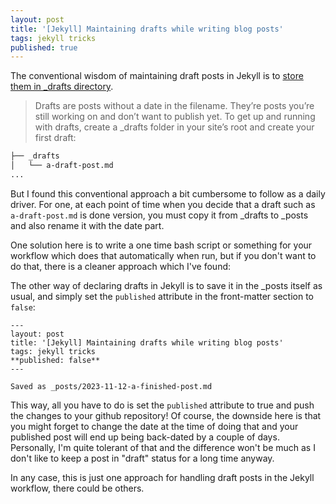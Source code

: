 ```yaml
---
layout: post
title: '[Jekyll] Maintaining drafts while writing blog posts'
tags: jekyll tricks
published: true
---
```


The conventional wisdom of maintaining draft posts in Jekyll is to [store them in _drafts directory](https://jekyllrb.com/docs/posts/#drafts).

> Drafts are posts without a date in the filename. They’re posts you’re still working on and don’t want to publish yet. To get up and running with drafts, create a _drafts folder in your site’s root and create your first draft:

```bash
├── _drafts
│   └── a-draft-post.md
...
```

But I found this conventional approach a bit cumbersome to follow as a daily driver. For one, at each point of time when you decide that a draft such as `a-draft-post.md` is done version, you must copy it from _drafts to _posts and also rename it with the date part.

One solution here is to write a one time bash script or something for your workflow which does that automatically when run, but if you don't want to do that, there is a cleaner approach which I've found:

The other way of declaring drafts in Jekyll is to save it in the _posts itself as usual, and simply set the `published` attribute in the front-matter section to `false`:

```
---
layout: post
title: '[Jekyll] Maintaining drafts while writing blog posts'
tags: jekyll tricks
**published: false**
---

Saved as _posts/2023-11-12-a-finished-post.md
```

This way, all you have to do is set the `published` attribute to true and push the changes to your github repository! Of course, the downside here is that you might forget to change the date at the time of doing that and your published post will end up being back-dated by a couple of days. Personally, I'm quite tolerant of that and the difference won't be much as I don't like to keep a post in "draft" status for a long time anyway.

In any case, this is just one approach for handling draft posts in the Jekyll workflow, there could be others.